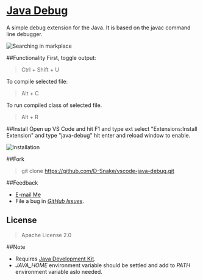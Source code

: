 # [Java Debug](http://d-snake.github.io/vscode-java-debug)

A simple debug extension for the Java. It is based on the javac command line debugger.

![Searching in markplace](https://github.com/D-Snake/vscode-java-debug/raw/master/images/marketplace-search.png)

##Functionality
First, toggle output:

> Ctrl + Shift + U

To compile selected file:

> Alt + C
    
To run compiled class of selected file.
 
> Alt + R

##Install
Open up VS Code and hit F1 and type ext select "Extensions:Install Extension" and type "java-debug" hit enter and reload window to enable.

![Installation](https://github.com/D-Snake/vscode-java-debug/raw/master/images/intall.gif)

##Fork
> git clone https://github.com/D-Snake/vscode-java-debug.git

##Feedback
+ [E-mail Me](https://github.com/D-Snake/vscode-java-debug/blob/master/mailto:dengbin80@live.com)
+ File a bug in [*GitHub Issues*](https://github.com/D-Snake/vscode-java-debug/issues).

## License
>Apache License 2.0

##Note
+ Requires [Java Development Kit](http://www.oracle.com/technetwork/java/javase/downloads/index.html).
+ *JAVA_HOME* environment variable should be settled and add to *PATH* environment variable aslo needed.
